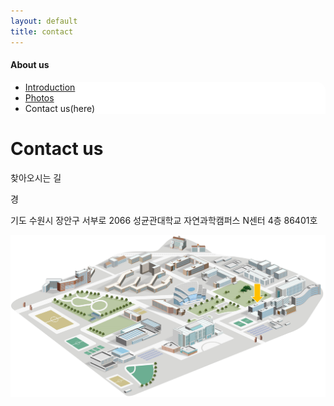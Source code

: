 ```yaml
---
layout: default
title: contact
---
```

<h4>About us</h4>
 <div class="linklink" style = "background-color:#ffffff;border-radius:0 15px">
          <ul class="posts-list">
            <li class="post-link">
                <a class="post-title" href="https://nlplab-skku.github.io/AboutUs/introduction/">Introduction </a>
            </li>
            <li class="post-link">
                <a class="post-title" href="https://nlplab-skku.github.io/AboutUs/photos/">Photos</a>
            </li>
            <li>Contact us(here)
            </li>
          </ul>
  </div>


<div class="post">
  <h1 class="pageTitle">Contact us</h1>	
  <p class="meta">찾아오시는 길</p>
  <p class="intro"><span class="dropcap">경</span>
	<p class="intro">기도 수원시 장안구 서부로 2066 성균관대학교 자연과학캠퍼스 N센터 4층 86401호</p>
<img src="/assets/img/86401.PNG">


